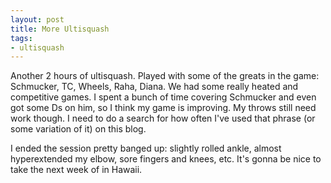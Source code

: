 ```yaml
---
layout: post
title: More Ultisquash
tags:
- ultisquash
---
```


Another 2 hours of ultisquash. Played with some of the greats in the game: Schmucker, TC, Wheels, Raha, Diana. We had some really heated and competitive games. I spent a bunch of time covering Schmucker and even got some Ds on him, so I think my game is improving. My throws still need work though. I need to do a search for how often I've used that phrase (or some variation of it) on this blog.

I ended the session pretty banged up: slightly rolled ankle, almost hyperextended my elbow, sore fingers and knees, etc. It's gonna be nice to take the next week of in Hawaii.
